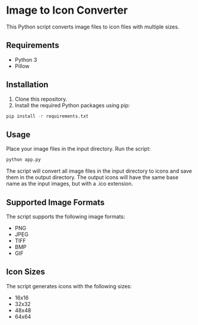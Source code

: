 # Image to Icon Converter

This Python script converts image files to icon files with multiple sizes.

## Requirements

- Python 3
- Pillow

## Installation

1. Clone this repository.
2. Install the required Python packages using pip:

```bash
pip install -r requirements.txt
```
## Usage
Place your image files in the input directory.
Run the script:
```bash
python app.py
```
The script will convert all image files in the input directory to icons and save them in the output directory. The output icons will have the same base name as the input images, but with a .ico extension.

## Supported Image Formats
The script supports the following image formats:
- PNG
- JPEG
- TIFF
- BMP
- GIF

## Icon Sizes
The script generates icons with the following sizes:
- 16x16
- 32x32
- 48x48
- 64x64